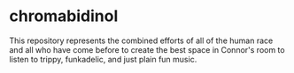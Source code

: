 # chromabidinol
This repository represents the combined efforts of all of the human race and all who have come before to create the best space 
in Connor's room to listen to trippy, funkadelic, and just plain fun music.

